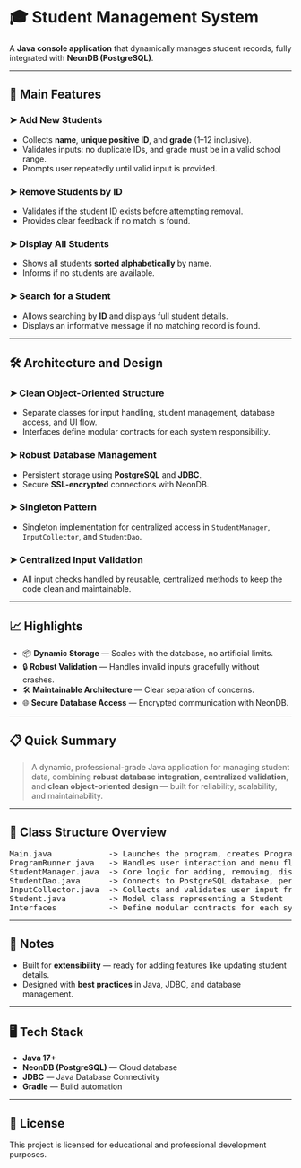 <!DOCTYPE html>
<html lang="en">
<head>
    <meta charset="UTF-8">
</head>
<body>

<h1>🎓 Student Management System</h1>
<p>A <strong>Java console application</strong> that dynamically manages student records, fully integrated with <strong>NeonDB (PostgreSQL)</strong>.</p>

<hr>

<h2>🚀 Main Features</h2>

<h3>➤ Add New Students</h3>
<ul>
    <li>Collects <strong>name</strong>, <strong>unique positive ID</strong>, and <strong>grade</strong> (1–12 inclusive).</li>
    <li>Validates inputs: no duplicate IDs, and grade must be in a valid school range.</li>
    <li>Prompts user repeatedly until valid input is provided.</li>
</ul>

<h3>➤ Remove Students by ID</h3>
<ul>
    <li>Validates if the student ID exists before attempting removal.</li>
    <li>Provides clear feedback if no match is found.</li>
</ul>

<h3>➤ Display All Students</h3>
<ul>
    <li>Shows all students <strong>sorted alphabetically</strong> by name.</li>
    <li>Informs if no students are available.</li>
</ul>

<h3>➤ Search for a Student</h3>
<ul>
    <li>Allows searching by <strong>ID</strong> and displays full student details.</li>
    <li>Displays an informative message if no matching record is found.</li>
</ul>

<hr>

<h2>🛠 Architecture and Design</h2>

<h3>➤ Clean Object-Oriented Structure</h3>
<ul>
    <li>Separate classes for input handling, student management, database access, and UI flow.</li>
    <li>Interfaces define modular contracts for each system responsibility.</li>
</ul>

<h3>➤ Robust Database Management</h3>
<ul>
    <li>Persistent storage using <strong>PostgreSQL</strong> and <strong>JDBC</strong>.</li>
    <li>Secure <strong>SSL-encrypted</strong> connections with NeonDB.</li>
</ul>

<h3>➤ Singleton Pattern</h3>
<ul>
    <li>Singleton implementation for centralized access in <code>StudentManager</code>, <code>InputCollector</code>, and <code>StudentDao</code>.</li>
</ul>

<h3>➤ Centralized Input Validation</h3>
<ul>
    <li>All input checks handled by reusable, centralized methods to keep the code clean and maintainable.</li>
</ul>

<hr>

<h2>📈 Highlights</h2>
<ul>
    <li>📦 <strong>Dynamic Storage</strong> — Scales with the database, no artificial limits.</li>
    <li>🔒 <strong>Robust Validation</strong> — Handles invalid inputs gracefully without crashes.</li>
    <li>🛠 <strong>Maintainable Architecture</strong> — Clear separation of concerns.</li>
    <li>🌐 <strong>Secure Database Access</strong> — Encrypted communication with NeonDB.</li>
</ul>

<hr>

<h2>📋 Quick Summary</h2>
<blockquote>
    A dynamic, professional-grade Java application for managing student data, combining <strong>robust database integration</strong>, <strong>centralized validation</strong>, and <strong>clean object-oriented design</strong> — built for reliability, scalability, and maintainability.
</blockquote>

<hr>

<h2>🧩 Class Structure Overview</h2>

<pre>
Main.java            -> Launches the program, creates ProgramRunner
ProgramRunner.java   -> Handles user interaction and menu flow
StudentManager.java  -> Core logic for adding, removing, displaying students
StudentDao.java      -> Connects to PostgreSQL database, performs CRUD operations
InputCollector.java  -> Collects and validates user input from the console
Student.java         -> Model class representing a Student
Interfaces           -> Define modular contracts for each system responsibility
</pre>

<hr>

<h2>💬 Notes</h2>
<ul>
    <li>Built for <strong>extensibility</strong> — ready for adding features like updating student details.</li>
    <li>Designed with <strong>best practices</strong> in Java, JDBC, and database management.</li>
</ul>

<hr>

<h2>🖥️ Tech Stack</h2>
<ul>
    <li><strong>Java 17+</strong></li>
    <li><strong>NeonDB (PostgreSQL)</strong> — Cloud database</li>
    <li><strong>JDBC</strong> — Java Database Connectivity</li>
    <li><strong>Gradle</strong> — Build automation</li>
</ul>

<hr>

<h2>📜 License</h2>
<p>This project is licensed for educational and professional development purposes.</p>

</body>
</html>
